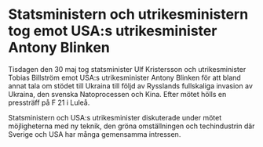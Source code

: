 # Statsministern och utrikesministern tog emot USA:s utrikesminister Antony Blinken

Tisdagen den 30 maj tog statsminister Ulf Kristersson och utrikesminister Tobias Billström emot USA:s utrikesminister Antony Blinken för att bland annat tala om stödet till Ukraina till följd av Rysslands fullskaliga invasion av Ukraina, den svenska Natoprocessen och Kina. Efter mötet hölls en pressträff på F 21 i Luleå.

Statsministern och USA:s utrikesminister diskuterade under mötet möjligheterna med ny teknik, den gröna omställningen och techindustrin där Sverige och USA har många gemensamma intressen.
